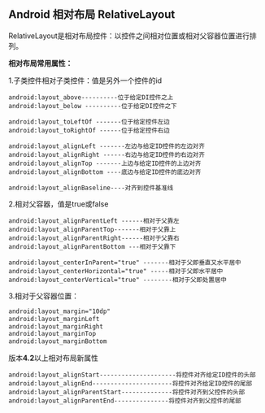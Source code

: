 ## Android 相对布局 RelativeLayout
RelativeLayout是相对布局控件：以控件之间相对位置或相对父容器位置进行排列。


**相对布局常用属性：**

1.子类控件相对子类控件：值是另外一个控件的id
```
android:layout_above----------位于给定DI控件之上
android:layout_below ----------位于给定DI控件之下

android:layout_toLeftOf -------位于给定控件左边
android:layout_toRightOf ------位于给定控件右边

android:layout_alignLeft -------左边与给定ID控件的左边对齐
android:layout_alignRight ------右边与给定ID控件的右边对齐
android:layout_alignTop -------上边与给定ID控件的上边对齐
android:layout_alignBottom ----底边与给定ID控件的底边对齐

android:layout_alignBaseline----对齐到控件基准线
```

2.相对父容器，值是true或false
```
android:layout_alignParentLeft ------相对于父靠左
android:layout_alignParentTop-------相对于父靠上
android:layout_alignParentRight------相对于父靠右
android:layout_alignParentBottom ---相对于父靠下

android:layout_centerInParent="true" -------相对于父即垂直又水平居中
android:layout_centerHorizontal="true" -----相对于父即水平居中
android:layout_centerVertical="true" --------相对于父即处置居中
```
3.相对于父容器位置：
```xml
android:layout_margin="10dp"
android:layout_marginLeft
android:layout_marginRight
android:layout_marginTop
android:layout_marginBottom
```
版本**4.2**以上相对布局新属性
```
android:layout_alignStart---------------------将控件对齐给定ID控件的头部
android:layout_alignEnd----------------------将控件对齐给定ID控件的尾部
android:layout_alignParentStart--------------将控件对齐到父控件的头部
android:layout_alignParentEnd---------------将控件对齐到父控件的尾部
```